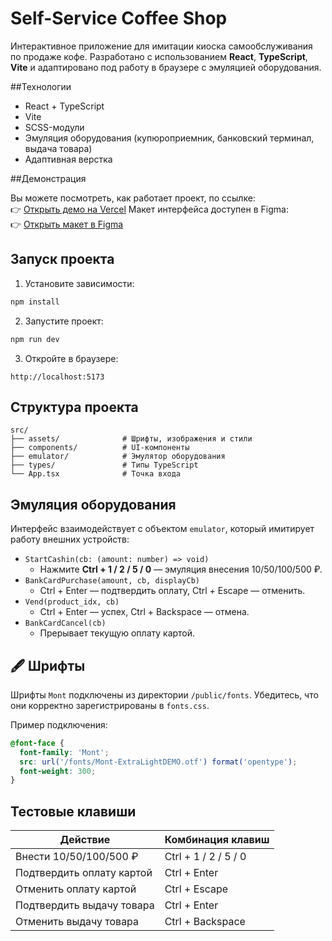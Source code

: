 
# Self-Service Coffee Shop

Интерактивное приложение для имитации киоска самообслуживания по продаже кофе. Разработано с использованием **React**, **TypeScript**, **Vite** и адаптировано под работу в браузере с эмуляцией оборудования.

##Технологии

- React + TypeScript
- Vite
- SCSS-модули
- Эмуляция оборудования (купюроприемник, банковский терминал, выдача товара)
- Адаптивная верстка

##Демонстрация

Вы можете посмотреть, как работает проект, по ссылке:  
👉 [Открыть демо на Vercel](https://vercel.com/nikitas-projects-ad518613/self-service-coffee-shop-js1a)
Макет интерфейса доступен в Figma:  
👉 [Открыть макет в Figma](https://www.figma.com/design/16HWJTBtUov3PkRYNR86M3/Coffee-Shop?node-id=0-1&p=f&t=3i3s6crZ24JQAQ9b-0)

## Запуск проекта

1. Установите зависимости:

```bash
npm install
```

2. Запустите проект:

```bash
npm run dev
```

3. Откройте в браузере:

```
http://localhost:5173
```

## Структура проекта

```
src/
├── assets/              # Шрифты, изображения и стили
├── components/          # UI-компоненты
├── emulator/            # Эмулятор оборудования
├── types/               # Типы TypeScript
└── App.tsx              # Точка входа
```

## Эмуляция оборудования

Интерфейс взаимодействует с объектом `emulator`, который имитирует работу внешних устройств:

- `StartCashin(cb: (amount: number) => void)`
  - Нажмите **Ctrl + 1 / 2 / 5 / 0** — эмуляция внесения 10/50/100/500 ₽.
- `BankCardPurchase(amount, cb, displayCb)`
  - Ctrl + Enter — подтвердить оплату, Ctrl + Escape — отменить.
- `Vend(product_idx, cb)`
  - Ctrl + Enter — успех, Ctrl + Backspace — отмена.
- `BankCardCancel(cb)`
  - Прерывает текущую оплату картой.

## 🖋 Шрифты

Шрифты `Mont` подключены из директории `/public/fonts`. Убедитесь, что они корректно зарегистрированы в `fonts.css`.

Пример подключения:

```css
@font-face {
  font-family: 'Mont';
  src: url('/fonts/Mont-ExtraLightDEMO.otf') format('opentype');
  font-weight: 300;
}
```

## Тестовые клавиши

| Действие                  | Комбинация клавиш       |
|---------------------------|--------------------------|
| Внести 10/50/100/500 ₽    | Ctrl + 1 / 2 / 5 / 0     |
| Подтвердить оплату картой | Ctrl + Enter             |
| Отменить оплату картой    | Ctrl + Escape            |
| Подтвердить выдачу товара | Ctrl + Enter             |
| Отменить выдачу товара    | Ctrl + Backspace         |


